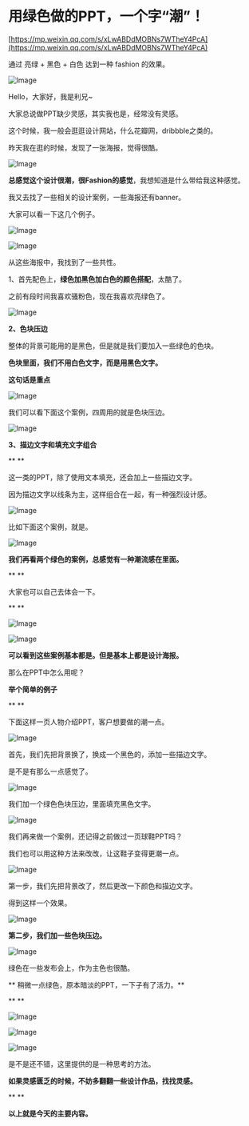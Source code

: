 # 用绿色做的PPT，一个字“潮”！

[https://mp.weixin.qq.com/s/xLwABDdMOBNs7WTheY4PcA](https://mp.weixin.qq.com/s/xLwABDdMOBNs7WTheY4PcA)

通过 亮绿 + 黑色 + 白色 达到一种 fashion 的效果。



![Image](https://gitee.com/baicaihenxiao/imageDB/raw/master/uPic/png/2021/06/01/640-155420.png)

Hello，大家好，我是利兄~

大家总说做PPT缺少灵感，其实我也是，经常没有灵感。

这个时候，我一般会逛逛设计网站，什么花瓣网，dribbble之类的。

昨天我在逛的时候，发现了一张海报，觉得很酷。

![Image](https://gitee.com/baicaihenxiao/imageDB/raw/master/uPic/jpg/2021/06/01/640-20210601155420469-155420.jpg)

**总感觉这个设计很潮，很Fashion的感觉**，我想知道是什么带给我这种感觉。

我又去找了一些相关的设计案例，一些海报还有banner。

大家可以看一下这几个例子。

![Image](https://gitee.com/baicaihenxiao/imageDB/raw/master/uPic/jpg/2021/06/01/640-20210601155420573-155420.jpg)

![Image](https://gitee.com/baicaihenxiao/imageDB/raw/master/uPic/png/2021/06/01/640-20210601155420874-155421.png)

从这些海报中，我找到了一些共性。

1、首先配色上，**绿色加黑色加白色的颜色搭配**，太酷了。

之前有段时间我喜欢骚粉色，现在我喜欢亮绿色了。

![Image](https://gitee.com/baicaihenxiao/imageDB/raw/master/uPic/png/2021/06/01/640-20210601155421069-155421.png)

**2、色块压边**

整体的背景可能用的是黑色，但是就是我们要加入一些绿色的色块。

**色块里面，我们不用白色文字，而是用黑色文字。**

**这句话是重点**

![Image](https://gitee.com/baicaihenxiao/imageDB/raw/master/uPic/png/2021/06/01/640-20210601155421517-155421.png)

我们可以看下面这个案例，四周用的就是色块压边。

![Image](https://gitee.com/baicaihenxiao/imageDB/raw/master/uPic/png/2021/06/01/640-20210601155422083-155422.png)

**3、描边文字和填充文字组合**

\*\* \*\*

这一类的PPT，除了使用文本填充，还会加上一些描边文字。

因为描边文字以线条为主，这样组合在一起，有一种强烈设计感。

![Image](https://gitee.com/baicaihenxiao/imageDB/raw/master/uPic/png/2021/06/01/640-20210601155422517-155422.png)

比如下面这个案例，就是。

![Image](https://gitee.com/baicaihenxiao/imageDB/raw/master/uPic/png/2021/06/01/640-20210601155423269-155423.png)

**我们再看两个绿色的案例，总感觉有一种潮流感在里面。**

\*\* \*\*

大家也可以自己去体会一下。

\*\* \*\*

![Image](https://gitee.com/baicaihenxiao/imageDB/raw/master/uPic/jpg/2021/06/01/640-20210601155423767-155423.jpg)

![Image](https://gitee.com/baicaihenxiao/imageDB/raw/master/uPic/jpg/2021/06/01/640-20210601155424132-155424.jpg)

**可以看到这些案例基本都是。但是基本上都是设计海报。**

那么在PPT中怎么用呢？

**举个简单的例子**

\*\* \*\*

下面这样一页人物介绍PPT，客户想要做的潮一点。

![Image](https://gitee.com/baicaihenxiao/imageDB/raw/master/uPic/png/2021/06/01/640-20210601155424922-155425.png)

首先，我们先把背景换了，换成一个黑色的，添加一些描边文字。

是不是有那么一点感觉了。

![Image](https://gitee.com/baicaihenxiao/imageDB/raw/master/uPic/png/2021/06/01/640-20210601155425670-155425.png)

我们加一个绿色色块压边，里面填充黑色文字。

![Image](https://gitee.com/baicaihenxiao/imageDB/raw/master/uPic/png/2021/06/01/640-20210601155426869-155427.png)

我们再来做一个案例，还记得之前做过一页球鞋PPT吗？

我们也可以用这种方法来改改，让这鞋子变得更潮一点。

![Image](https://gitee.com/baicaihenxiao/imageDB/raw/master/uPic/png/2021/06/01/640-20210601155427769-155427.png)

第一步，我们先把背景改了，然后更改一下颜色和描边文字。

得到这样一个效果。

![Image](https://gitee.com/baicaihenxiao/imageDB/raw/master/uPic/png/2021/06/01/640-20210601155428969-155429.png)

**第二步，我们加一些色块压边。**

![Image](https://gitee.com/baicaihenxiao/imageDB/raw/master/uPic/png/2021/06/01/640-20210601155430319-155430.png)

绿色在一些发布会上，作为主色也很酷。

\*\* 稍微一点绿色，原本暗淡的PPT，一下子有了活力。\*\*

\*\* \*\*

![Image](https://gitee.com/baicaihenxiao/imageDB/raw/master/uPic/png/2021/06/01/640-20210601155430919-155431.png)

![Image](https://gitee.com/baicaihenxiao/imageDB/raw/master/uPic/png/2021/06/01/640-20210601155431419-155431.png)

![Image](https://gitee.com/baicaihenxiao/imageDB/raw/master/uPic/jpg/2021/06/01/640-20210601155431670-155431.jpg)

是不是还不错，这里提供的是一种思考的方法。

**如果灵感匮乏的时候，不妨多翻翻一些设计作品，找找灵感。**

\*\* \*\*

**以上就是今天的主要内容。**

